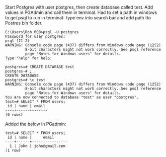 Start Postgres with user postgres, then create database called test. Add values in PGAdmin and call them in terminal. 
Had to set a path in windows to get psql to run in terminal- type env into search bar and add path tto Postres bin folder.
```
C:\Users\Rob.000>psql -U postgres
Password for user postgres:
psql (11.2)
WARNING: Console code page (437) differs from Windows code page (1252)
         8-bit characters might not work correctly. See psql reference
         page "Notes for Windows users" for details.
Type "help" for help.

postgres=# CREATE DATABASE test
postgres-# ;
CREATE DATABASE
postgres=# \c test
WARNING: Console code page (437) differs from Windows code page (1252)
         8-bit characters might not work correctly. See psql reference
         page "Notes for Windows users" for details.
You are now connected to database "test" as user "postgres".
test=# SELECT * FROM users;
 id | name | email
----+------+-------
(0 rows)
```
Added the below in PGadmin: 

```
test=# SELECT * FROM users;
 id | name |     email
----+------+----------------
  1 | John | john@gmail.com
(1 row)
